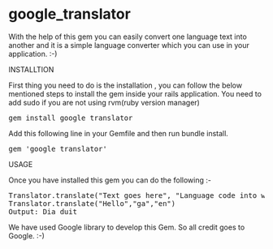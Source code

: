 google_translator
=================

With the help of this gem you can easily convert one language text into another and it is a simple language converter which you can use in your application. :-)

INSTALLTION

First thing you need to do is the installation , you can follow the below mentioned steps to install the gem inside your rails application.
You need to add sudo if you are not using rvm(ruby version manager)

<pre>
gem install google_translator
</pre>

 
Add this following line in your Gemfile and then run bundle install. 
<pre>
gem 'google_translator' 
</pre>



USAGE

Once you have installed this gem you can do the following :-


<pre>
Translator.translate("Text goes here", "Language code into which you want to convert", "Language code from which language you are converting")
Translator.translate("Hello","ga","en")
Output: Dia duit
</pre>

We have used Google library to develop this Gem. So all credit goes to Google. :-)
